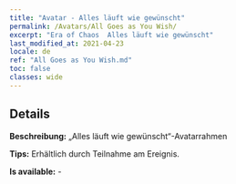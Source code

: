 ```yaml
---
title: "Avatar - Alles läuft wie gewünscht"
permalink: /Avatars/All Goes as You Wish/
excerpt: "Era of Chaos  Alles läuft wie gewünscht"
last_modified_at: 2021-04-23
locale: de
ref: "All Goes as You Wish.md"
toc: false
classes: wide
---
```

## Details

 **Beschreibung:** „Alles läuft wie gewünscht“-Avatarrahmen 

 **Tips:** Erhältlich durch Teilnahme am Ereignis. 

 **Is available:**  - 

